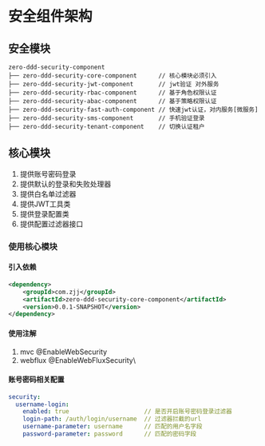 # 安全组件架构

## 安全模块

```
zero-ddd-security-component
├── zero-ddd-security-core-component      // 核心模块必须引入
├── zero-ddd-security-jwt-component       // jwt验证 对外服务
├── zero-ddd-security-rbac-component      // 基于角色权限认证
├── zero-ddd-security-abac-component      // 基于策略权限认证
├── zero-ddd-security-fast-auth-component // 快速jwt认证，对内服务[微服务]
├── zero-ddd-security-sms-component       // 手机验证登录
├── zero-ddd-security-tenant-component    // 切换认证租户
```

## 核心模块

1. 提供账号密码登录
2. 提供默认的登录和失败处理器
3. 提供白名单过滤器
4. 提供JWT工具类
5. 提供登录配置类
6. 提供配置过滤器接口

### 使用核心模块

#### 引入依赖

```xml
<dependency>
    <groupId>com.zjj</groupId>
    <artifactId>zero-ddd-security-core-component</artifactId>
    <version>0.0.1-SNAPSHOT</version>
</dependency>
```

#### 使用注解

1. mvc @EnableWebSecurity
2. webflux @EnableWebFluxSecurity\


#### 账号密码相关配置

```yaml
security:
  username-login:
    enabled: true                     // 是否开启账号密码登录过滤器
    login-path: /auth/login/username  // 过滤器拦截的url
    username-parameter: username      // 匹配的用户名字段
    password-parameter: password      // 匹配的密码字段
```
